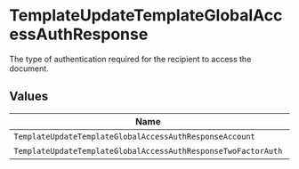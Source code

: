 # TemplateUpdateTemplateGlobalAccessAuthResponse

The type of authentication required for the recipient to access the document.


## Values

| Name                                                          | Value                                                         |
| ------------------------------------------------------------- | ------------------------------------------------------------- |
| `TemplateUpdateTemplateGlobalAccessAuthResponseAccount`       | ACCOUNT                                                       |
| `TemplateUpdateTemplateGlobalAccessAuthResponseTwoFactorAuth` | TWO_FACTOR_AUTH                                               |